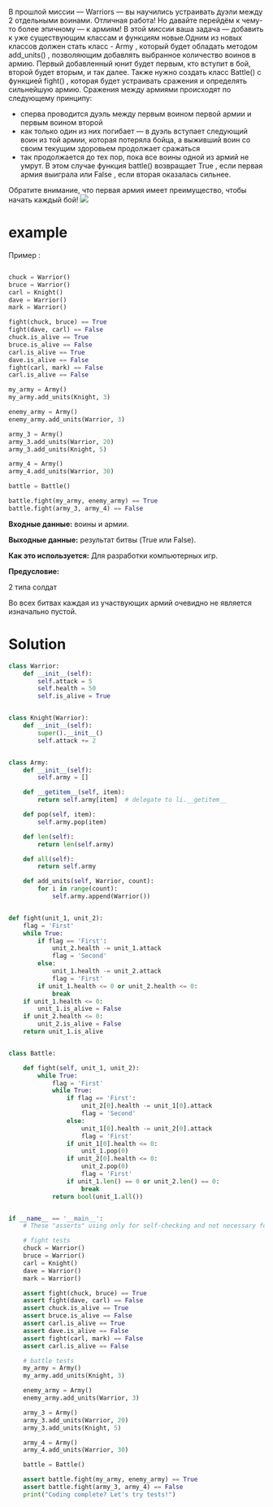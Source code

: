 В прошлой миссии — Warriors — вы научились устраивать дуэли между 2 отдельными воинами. Отличная работа! Но давайте
перейдём к чему-то более эпичному — к армиям! В этой миссии ваша задача — добавить к уже существующим классам и функциям
новые.Одним из новых классов должен стать класс - Army , который будет обладать методом add_units() , позволяющим
добавлять выбранное количество воинов в армию. Первый добавленный юнит будет первым, кто вступит в бой, второй будет
вторым, и так далее. Также нужно создать класс Battle() с функцией fight() , которая будет устраивать сражения и
определять сильнейшую армию. Сражения между армиями происходят по следующему принципу:

* сперва проводится дуэль между первым воином первой армии и первым воином второй
* как только один из них погибает — в дуэль вступает следующий воин из той армии, которая потеряла бойца, а выживший
  воин со своим текущим здоровьем продолжает сражаться
* так продолжается до тех пор, пока все воины одной из армий не умрут. В этом случае функция battle() возвращает True ,
  если первая армия выиграла или False , если вторая оказалась сильнее.

Обратите внимание, что первая армия имеет преимущество, чтобы начать каждый бой!
![](https://d17mnqrx9pmt3e.cloudfront.net/media/missions/media/8f856023648b4e48837e1d2df1b434ff/battle.png)

# example

Пример :

```python

chuck = Warrior()
bruce = Warrior()
carl = Knight()
dave = Warrior()
mark = Warrior()

fight(chuck, bruce) == True
fight(dave, carl) == False
chuck.is_alive == True
bruce.is_alive == False
carl.is_alive == True
dave.is_alive == False
fight(carl, mark) == False
carl.is_alive == False

my_army = Army()
my_army.add_units(Knight, 3)

enemy_army = Army()
enemy_army.add_units(Warrior, 3)

army_3 = Army()
army_3.add_units(Warrior, 20)
army_3.add_units(Knight, 5)

army_4 = Army()
army_4.add_units(Warrior, 30)

battle = Battle()

battle.fight(my_army, enemy_army) == True
battle.fight(army_3, army_4) == False

```

**Входные данные:** воины и армии.

**Выходные данные:** результат битвы (True или False).

**Как это используется:** Для разработки компьютерных игр.

**Предусловие:**

2 типа солдат

Во всех битвах каждая из участвующих армий очевидно не является изначально пустой.

# Solution

```python
class Warrior:
    def __init__(self):
        self.attack = 5
        self.health = 50
        self.is_alive = True


class Knight(Warrior):
    def __init__(self):
        super().__init__()
        self.attack += 2


class Army:
    def __init__(self):
        self.army = []

    def __getitem__(self, item):
        return self.army[item]  # delegate to li.__getitem__

    def pop(self, item):
        self.army.pop(item)

    def len(self):
        return len(self.army)

    def all(self):
        return self.army

    def add_units(self, Warrior, count):
        for i in range(count):
            self.army.append(Warrior())


def fight(unit_1, unit_2):
    flag = 'First'
    while True:
        if flag == 'First':
            unit_2.health -= unit_1.attack
            flag = 'Second'
        else:
            unit_1.health -= unit_2.attack
            flag = 'First'
        if unit_1.health <= 0 or unit_2.health <= 0:
            break
    if unit_1.health <= 0:
        unit_1.is_alive = False
    if unit_2.health <= 0:
        unit_2.is_alive = False
    return unit_1.is_alive


class Battle:

    def fight(self, unit_1, unit_2):
        while True:
            flag = 'First'
            while True:
                if flag == 'First':
                    unit_2[0].health -= unit_1[0].attack
                    flag = 'Second'
                else:
                    unit_1[0].health -= unit_2[0].attack
                    flag = 'First'
                if unit_1[0].health <= 0:
                    unit_1.pop(0)
                if unit_2[0].health <= 0:
                    unit_2.pop(0)
                    flag = 'First'
                if unit_1.len() == 0 or unit_2.len() == 0:
                    break
            return bool(unit_1.all())


if __name__ == '__main__':
    # These "asserts" using only for self-checking and not necessary for auto-testing

    # fight tests
    chuck = Warrior()
    bruce = Warrior()
    carl = Knight()
    dave = Warrior()
    mark = Warrior()

    assert fight(chuck, bruce) == True
    assert fight(dave, carl) == False
    assert chuck.is_alive == True
    assert bruce.is_alive == False
    assert carl.is_alive == True
    assert dave.is_alive == False
    assert fight(carl, mark) == False
    assert carl.is_alive == False

    # battle tests
    my_army = Army()
    my_army.add_units(Knight, 3)

    enemy_army = Army()
    enemy_army.add_units(Warrior, 3)

    army_3 = Army()
    army_3.add_units(Warrior, 20)
    army_3.add_units(Knight, 5)

    army_4 = Army()
    army_4.add_units(Warrior, 30)

    battle = Battle()

    assert battle.fight(my_army, enemy_army) == True
    assert battle.fight(army_3, army_4) == False
    print("Coding complete? Let's try tests!")

```